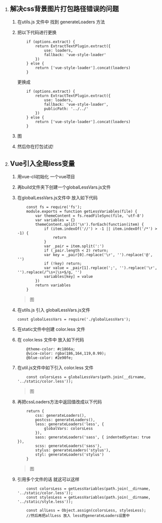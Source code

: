 1. ## 解决css背景图片打包路径错误的问题
    
    1. 在utils.js 文件中 找到 generateLoaders 方法

    2. 把以下代码进行更换
        ```
            if (options.extract) {
                return ExtractTextPlugin.extract({
                    use: loaders,
                    fallback: 'vue-style-loader'
                })
            } else {
                return ['vue-style-loader'].concat(loaders)
            }
        ```  
        更换成

        ```
            if (options.extract) {
                return ExtractTextPlugin.extract({
                    use: loaders,
                    fallback: 'vue-style-loader',
                    publicPath: '../../'
                })
            } else {
                return ['vue-style-loader'].concat(loaders)
            }
        ```
    3. 图
    4. 然后你在打包试试! 


2. ## Vue引入全局less变量
    1. 用vue-cli初始化 一个vue项目
    2. 再build文件夹下创建一个globalLessVars.js文件
    3. 在globalLessVars.js文件中 放入如下代码
        ```
            const fs = require('fs');
            module.exports = function getLessVariables(file) {
                var themeContent = fs.readFileSync(file, 'utf-8')
                var variables = {}
                themeContent.split('\n').forEach(function(item) {
                    if (item.indexOf('//') > -1 || item.indexOf('/*') > -1) {
                        return
                    }
                    var _pair = item.split(':')
                    if (_pair.length < 2) return;
                    var key = _pair[0].replace('\r', '').replace('@', '')
                    if (!key) return;
                    var value = _pair[1].replace(';', '').replace('\r', '').replace(/^\s+|\s+$/g, '')
                    variables[key] = value
                })
                return variables
            }

        ```
        > 图

    4. 在utils.js 引入 globalLessVars.js文件
        ```
        const globalLessVars = require('./globalLessVars');

        ```

    5. 在static文件中创建 color.less 文件
    6. 在 color.less 文件中 放入如下代码
        ```
            @theme-color: #c1866a;
            @vice-color: rgba(186,164,119,0.99);
            @blue-color: #2e90fe;

        ```
    7. 在util.js文件中如下引入 color.less 文件
        ```
            const colorsLess = globalLessVars(path.join(__dirname, '../static/color.less'));
        ```
        >图

    8. 再把cssLoaders方法中返回值改成以下代码
        ```
            return {
                css: generateLoaders(),
                postcss: generateLoaders(),
                less: generateLoaders('less', {
                    globalVars: colorsLess
                }),
                sass: generateLoaders('sass', { indentedSyntax: true }),
                scss: generateLoaders('sass'),
                stylus: generateLoaders('stylus'),
                styl: generateLoaders('stylus')
            }
        ```
        >图
        
    9. 引用多个文件的话  就这可以这样
        ``` 
            const colorsLess = getLessVariables(path.join(__dirname, '../static/color.less'));
            const stylesLess = getLessVariables(path.join(__dirname, '../static/style.less'));

            const allLess = Object.assign(colorsLess, stylesLess);
            //然后再把allLess 放入 less的generateLoaders设置中

        ```

